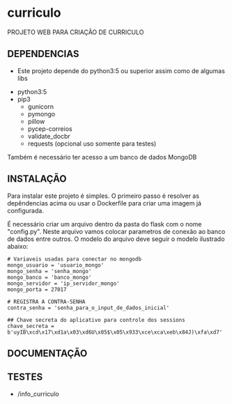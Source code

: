 # curriculo
PROJETO WEB PARA CRIAÇÃO DE CURRICULO

## DEPENDENCIAS
* Este projeto depende do python3:5 ou superior assim como de algumas libs
- python3:5
- pip3
    - gunicorn
    - pymongo
    - pillow
    - pycep-correios
    - validate_docbr
    - requests (opcional uso somente para testes)

Também é necessário ter acesso a um banco de dados MongoDB

## INSTALAÇÃO
Para instalar este projeto é simples. O primeiro passo é resolver as depêndencias acima ou usar o Dockerfile para criar uma imagem já configurada.

É necessário criar um arquivo dentro da pasta do flask com o nome "config.py". Neste arquivo vamos colocar parametros de conexão ao banco de dados entre outros. O modelo do arquivo deve seguir o modelo ilustrado abaixo:

```
# Variaveis usadas para conectar no mongodb
mongo_usuario = 'usuario_mongo'
mongo_senha = 'senha_mongo'
mongo_banco = 'banco_mongo'
mongo_servidor = 'ip_servidor_mongo'
mongo_porta = 27017

# REGISTRA A CONTRA-SENHA
contra_senha = 'senha_para_o_input_de_dados_inicial'

## Chave secreta do aplicativo para controle dos sessions
chave_secreta = b'uyIB\xcd\x17\xd1a\x03\xd6U\x05$\x05\x933\xce\xca\xeb\x84J)\xfa\xd7'
```
## DOCUMENTAÇÃO


## TESTES

- /info_curriculo
